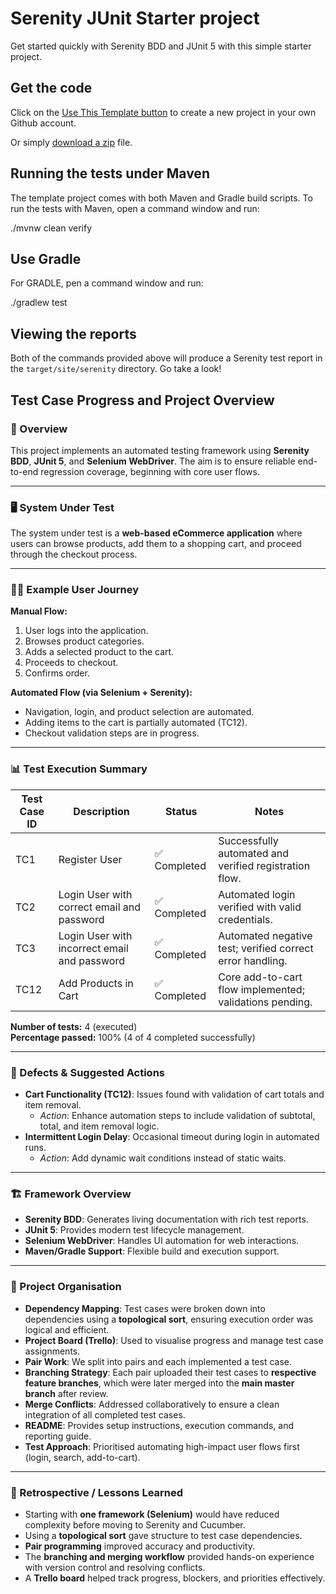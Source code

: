 # Serenity JUnit Starter project

Get started quickly with Serenity BDD and JUnit 5 with this simple starter project. 

## Get the code

Click on the [Use This Template button](https://github.com/serenity-bdd/serenity-junit-starter/generate) to create a new project in your own Github account. 

Or simply [download a zip](https://github.com/serenity-bdd/serenity-junit-starter/archive/master.zip) file.

## Running the tests under Maven

The template project comes with both Maven and Gradle build scripts. To run the tests with Maven, open a command window and run:

  ./mvnw clean verify

## Use Gradle

For GRADLE, pen a command window and run:

  ./gradlew test 

## Viewing the reports

Both of the commands provided above will produce a Serenity test report in the `target/site/serenity` directory. Go take a look!










## Test Case Progress and Project Overview  

### 📌 Overview  
This project implements an automated testing framework using **Serenity BDD**, **JUnit 5**, and **Selenium WebDriver**. The aim is to ensure reliable end-to-end regression coverage, beginning with core user flows.  

---

### 🖥️ System Under Test  
The system under test is a **web-based eCommerce application** where users can browse products, add them to a shopping cart, and proceed through the checkout process.  

---

### 👩‍💻 Example User Journey  

**Manual Flow:**  
1. User logs into the application.  
2. Browses product categories.  
3. Adds a selected product to the cart.  
4. Proceeds to checkout.  
5. Confirms order.  

**Automated Flow (via Selenium + Serenity):**  
- Navigation, login, and product selection are automated.  
- Adding items to the cart is partially automated (TC12).  
- Checkout validation steps are in progress.  

---

### 📊 Test Execution Summary  

| Test Case ID | Description                                  | Status          | Notes                                                   |
|--------------|----------------------------------------------|-----------------|---------------------------------------------------------|
| TC1          | Register User                                | ✅ Completed     | Successfully automated and verified registration flow.  |
| TC2          | Login User with correct email and password   | ✅ Completed     | Automated login verified with valid credentials.        |
| TC3          | Login User with incorrect email and password | ✅ Completed     | Automated negative test; verified correct error handling.|
| TC12         | Add Products in Cart                         | ✅ Completed | Core add-to-cart flow implemented; validations pending. |


**Number of tests:** 4 (executed)  
**Percentage passed:** 100% (4 of 4 completed successfully)  

---

### 🐞 Defects & Suggested Actions  
- **Cart Functionality (TC12)**: Issues found with validation of cart totals and item removal.  
  - *Action*: Enhance automation steps to include validation of subtotal, total, and item removal logic.  
- **Intermittent Login Delay**: Occasional timeout during login in automated runs.  
  - *Action*: Add dynamic wait conditions instead of static waits.  

---

### 🏗️ Framework Overview  
- **Serenity BDD**: Generates living documentation with rich test reports.  
- **JUnit 5**: Provides modern test lifecycle management.  
- **Selenium WebDriver**: Handles UI automation for web interactions.  
- **Maven/Gradle Support**: Flexible build and execution support.  

---

### 📂 Project Organisation  
- **Dependency Mapping**: Test cases were broken down into dependencies using a **topological sort**, ensuring execution order was logical and efficient.  
- **Project Board (Trello)**: Used to visualise progress and manage test case assignments.  
- **Pair Work**: We split into pairs and each implemented a test case.  
- **Branching Strategy**: Each pair uploaded their test cases to **respective feature branches**, which were later merged into the **main master branch** after review.  
- **Merge Conflicts**: Addressed collaboratively to ensure a clean integration of all completed test cases.  
- **README**: Provides setup instructions, execution commands, and reporting guide.  
- **Test Approach**: Prioritised automating high-impact user flows first (login, search, add-to-cart).  

---

### 🔄 Retrospective / Lessons Learned  
- Starting with **one framework (Selenium)** would have reduced complexity before moving to Serenity and Cucumber.  
- Using a **topological sort** gave structure to test case dependencies.  
- **Pair programming** improved accuracy and productivity.  
- The **branching and merging workflow** provided hands-on experience with version control and resolving conflicts.  
- A **Trello board** helped track progress, blockers, and priorities effectively.  
